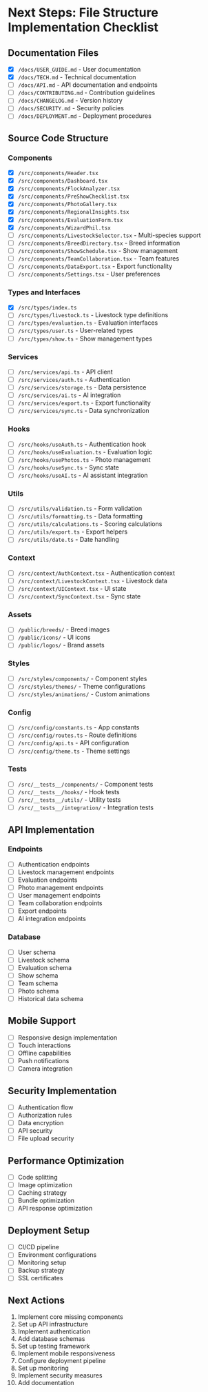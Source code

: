 # Next Steps: File Structure Implementation Checklist

## Documentation Files

- [x] `/docs/USER_GUIDE.md` - User documentation
- [x] `/docs/TECH.md` - Technical documentation
- [ ] `/docs/API.md` - API documentation and endpoints
- [ ] `/docs/CONTRIBUTING.md` - Contribution guidelines
- [ ] `/docs/CHANGELOG.md` - Version history
- [ ] `/docs/SECURITY.md` - Security policies
- [ ] `/docs/DEPLOYMENT.md` - Deployment procedures

## Source Code Structure

### Components
- [x] `/src/components/Header.tsx`
- [x] `/src/components/Dashboard.tsx`
- [x] `/src/components/FlockAnalyzer.tsx`
- [x] `/src/components/PreShowChecklist.tsx`
- [x] `/src/components/PhotoGallery.tsx`
- [x] `/src/components/RegionalInsights.tsx`
- [x] `/src/components/EvaluationForm.tsx`
- [x] `/src/components/WizardPhil.tsx`
- [ ] `/src/components/LivestockSelector.tsx` - Multi-species support
- [ ] `/src/components/BreedDirectory.tsx` - Breed information
- [ ] `/src/components/ShowSchedule.tsx` - Show management
- [ ] `/src/components/TeamCollaboration.tsx` - Team features
- [ ] `/src/components/DataExport.tsx` - Export functionality
- [ ] `/src/components/Settings.tsx` - User preferences

### Types and Interfaces
- [x] `/src/types/index.ts`
- [ ] `/src/types/livestock.ts` - Livestock type definitions
- [ ] `/src/types/evaluation.ts` - Evaluation interfaces
- [ ] `/src/types/user.ts` - User-related types
- [ ] `/src/types/show.ts` - Show management types

### Services
- [ ] `/src/services/api.ts` - API client
- [ ] `/src/services/auth.ts` - Authentication
- [ ] `/src/services/storage.ts` - Data persistence
- [ ] `/src/services/ai.ts` - AI integration
- [ ] `/src/services/export.ts` - Export functionality
- [ ] `/src/services/sync.ts` - Data synchronization

### Hooks
- [ ] `/src/hooks/useAuth.ts` - Authentication hook
- [ ] `/src/hooks/useEvaluation.ts` - Evaluation logic
- [ ] `/src/hooks/usePhotos.ts` - Photo management
- [ ] `/src/hooks/useSync.ts` - Sync state
- [ ] `/src/hooks/useAI.ts` - AI assistant integration

### Utils
- [ ] `/src/utils/validation.ts` - Form validation
- [ ] `/src/utils/formatting.ts` - Data formatting
- [ ] `/src/utils/calculations.ts` - Scoring calculations
- [ ] `/src/utils/export.ts` - Export helpers
- [ ] `/src/utils/date.ts` - Date handling

### Context
- [ ] `/src/context/AuthContext.tsx` - Authentication context
- [ ] `/src/context/LivestockContext.tsx` - Livestock data
- [ ] `/src/context/UIContext.tsx` - UI state
- [ ] `/src/context/SyncContext.tsx` - Sync state

### Assets
- [ ] `/public/breeds/` - Breed images
- [ ] `/public/icons/` - UI icons
- [ ] `/public/logos/` - Brand assets

### Styles
- [ ] `/src/styles/components/` - Component styles
- [ ] `/src/styles/themes/` - Theme configurations
- [ ] `/src/styles/animations/` - Custom animations

### Config
- [ ] `/src/config/constants.ts` - App constants
- [ ] `/src/config/routes.ts` - Route definitions
- [ ] `/src/config/api.ts` - API configuration
- [ ] `/src/config/theme.ts` - Theme settings

### Tests
- [ ] `/src/__tests__/components/` - Component tests
- [ ] `/src/__tests__/hooks/` - Hook tests
- [ ] `/src/__tests__/utils/` - Utility tests
- [ ] `/src/__tests__/integration/` - Integration tests

## API Implementation

### Endpoints
- [ ] Authentication endpoints
- [ ] Livestock management endpoints
- [ ] Evaluation endpoints
- [ ] Photo management endpoints
- [ ] User management endpoints
- [ ] Team collaboration endpoints
- [ ] Export endpoints
- [ ] AI integration endpoints

### Database
- [ ] User schema
- [ ] Livestock schema
- [ ] Evaluation schema
- [ ] Show schema
- [ ] Team schema
- [ ] Photo schema
- [ ] Historical data schema

## Mobile Support
- [ ] Responsive design implementation
- [ ] Touch interactions
- [ ] Offline capabilities
- [ ] Push notifications
- [ ] Camera integration

## Security Implementation
- [ ] Authentication flow
- [ ] Authorization rules
- [ ] Data encryption
- [ ] API security
- [ ] File upload security

## Performance Optimization
- [ ] Code splitting
- [ ] Image optimization
- [ ] Caching strategy
- [ ] Bundle optimization
- [ ] API response optimization

## Deployment Setup
- [ ] CI/CD pipeline
- [ ] Environment configurations
- [ ] Monitoring setup
- [ ] Backup strategy
- [ ] SSL certificates

## Next Actions
1. Implement core missing components
2. Set up API infrastructure
3. Implement authentication
4. Add database schemas
5. Set up testing framework
6. Implement mobile responsiveness
7. Configure deployment pipeline
8. Set up monitoring
9. Implement security measures
10. Add documentation